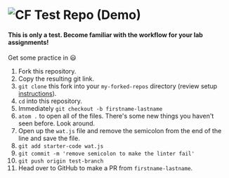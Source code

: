 ![CF](https://i.imgur.com/7v5ASc8.png)  Test Repo (Demo)
=======


#### This is only a test. Become familiar with the workflow for your lab assignments!

Get some practice in :smiley:

1. Fork this repository.  
2. Copy the resulting git link.
3. `git clone` this fork into your `my-forked-repos` directory (review setup [instructions](https://github.com/codefellows/seattle-301d14#create-and-setup-your-301-directory-structure)).  
4. `cd` into this repository.  
5. Immediately `git checkout -b firstname-lastname`
6. `atom .` to open all of the files. There's some new things you haven't seen before. Look around.
6. Open up the `wat.js` file and remove the semicolon from the end of the line and save the file.
7. `git add starter-code wat.js`
8. `git commit -m 'remove semicolon to make the linter fail'`
9. `git push origin test-branch`
10. Head over to GitHub to make a PR from `firstname-lastname`.
